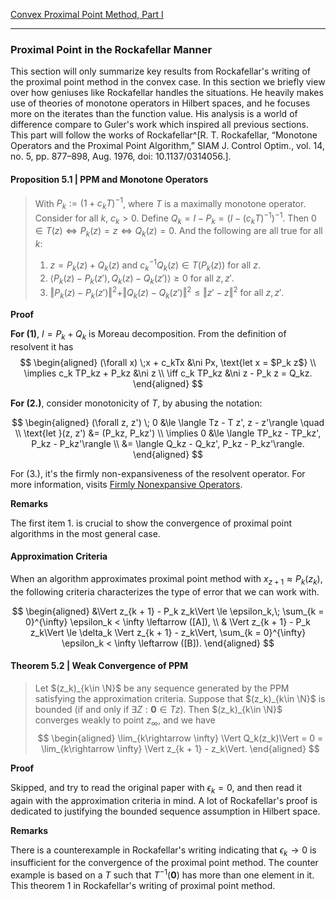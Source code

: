 [Convex Proximal Point Method, Part I](Convex%20Proximal%20Point%20Method,%20Part%20I.md)


---
### **Proximal Point in the Rockafellar Manner**

This section will only summarize key results from Rockafellar's writing of the proximal point method in the convex case. 
In this section we briefly view over how geniuses like Rockafellar handles the situations. 
He heavily makes use of theories of monotone operators in Hilbert spaces, and he focuses more on the iterates than the function value. 
His analysis is a world of difference compare to Guler's work which inspired all previous sections. 
This part will follow the works of Rockafellar^[R. T. Rockafellar, “Monotone Operators and the Proximal Point Algorithm,” SIAM J. Control Optim., vol. 14, no. 5, pp. 877–898, Aug. 1976, doi: 10.1137/0314056.]. 

#### **Proposition 5.1 | PPM and Monotone Operators**
> With $P_k:= (1 + c_kT)^{-1}$, where $T$ is a maximally monotone operator. 
> Consider for all $k$, $c_k > 0$.
> Define $Q_k = I - P_k = (I - (c_kT)^{-1})^{-1}$. 
> Then $0\in T(z) \iff P_k(z) = z \iff Q_k(z) = 0$. 
> And the following are all true for all $k$: 
> 1. $z = P_k(z) + Q_k(z)$ and $c_k^{-1}Q_k(z) \in T(P_k(z))$ for all $z$. 
> 2. $\langle P_k(z) - P_k(z'), Q_k(z) - Q_k(z')\rangle \ge 0$ for all $z, z'$. 
> 3. $\Vert P_k(z) - P_k(z')\Vert^2 + \Vert Q_k(z) - Q_k(z')\Vert^2 \le \Vert z' - z\Vert^2$ for all $z, z'$. 

**Proof**

**For (1)**, $I = P_k + Q_k$ is Moreau decomposition. 
From the definition of resolvent it has 
$$
\begin{aligned}
    (\forall x) \;x + c_kTx &\ni Px, \text{let x = $P_k z$}
    \\
    \implies
    c_k TP_kz + P_kz 
    &\ni z
    \\
    \iff
    c_k TP_kz 
    &\ni z - P_k z = Q_kz. 
\end{aligned}
$$

**For (2.)**, consider monotonicity of $T$, by abusing the notation: 

$$
\begin{aligned}
    (\forall z, z') \;
    0 &\le \langle Tz - T z', z - z'\rangle
    \quad 
    \\
    \text{let }(z, z') &= (P_kz, P_kz')
    \\
    \implies
    0 &\le 
    \langle TP_kz - TP_kz', P_kz - P_kz'\rangle 
    \\
    &=
    \langle Q_kz - Q_kz', P_kz - P_kz'\rangle. 
\end{aligned}
$$

For (3.), it's the firmly non-expansiveness of the resolvent operator. 
For more information, visits [Firmly Nonexpansive Operators](../Operators%20Theory/Firmly%20Nonexpansive%20Operators.md). 

**Remarks**

The first item 1. is crucial to show the convergence of proximal point algorithms in the most general case. 


#### **Approximation Criteria**
When an algorithm approximates proximal point method with $x_{z + 1} \approx P_k(z_k)$, the following criteria characterizes the type of error that we can work with. 

$$
\begin{aligned}
    &\Vert z_{k + 1} - P_k z_k\Vert \le \epsilon_k,\;  \sum_{k = 0}^{\infty} \epsilon_k < \infty 
    \leftarrow ([A]), 
    \\
    & \Vert z_{k + 1} - P_k z_k\Vert \le
    \delta_k \Vert z_{k + 1} - z_k\Vert, 
    \sum_{k = 0}^{\infty} \epsilon_k < \infty \leftarrow ([B]). 
\end{aligned}
$$

#### **Theorem 5.2 | Weak Convergence of PPM**
> Let $(z_k)_{k\in \N}$ be any sequence generated by the PPM satisfying the approximation criteria. 
> Suppose that $(z_k)_{k\in \N}$ is bounded (if and only if $\exists Z: \mathbf 0 \in Tz$). 
> Then $(z_k)_{k\in \N}$ converges weakly to point $z_\infty$, and we have 
> $$
> \begin{aligned}
>   \lim_{k\rightarrow \infty} \Vert Q_k(z_k)\Vert = 0 = \lim_{k\rightarrow \infty} \Vert z_{k + 1} - z_k\Vert. 
> \end{aligned}
> $$


**Proof**

Skipped, and try to read the original paper with $\epsilon_k = 0$, and then read it again with the approximation criteria in mind. 
A lot of Rockafellar's proof is dedicated to justifying the bounded sequence assumption in Hilbert space. 

**Remarks**

There is a counterexample in Rockafellar's writing indicating that $\epsilon_k\rightarrow 0$ is insufficient for the convergence of the proximal point method. 
The counter example is based on a $T$ such that $T^{-1}(\mathbf 0)$ has more than one element in it. 
This theorem 1 in Rockafellar's writing of proximal point method. 